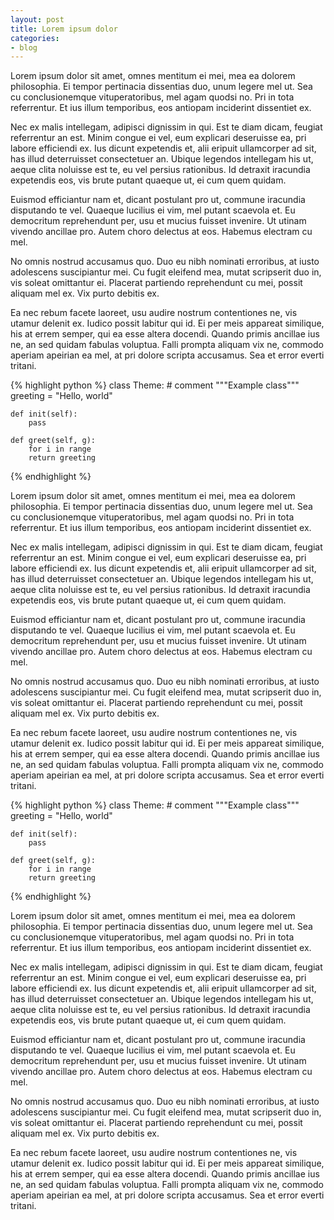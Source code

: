 ```yaml
---
layout: post
title: Lorem ipsum dolor
categories:
- blog
---
```


Lorem ipsum dolor sit amet, omnes mentitum ei mei, mea ea dolorem philosophia. Ei tempor pertinacia dissentias duo, unum legere mel ut. Sea cu conclusionemque vituperatoribus, mel agam quodsi no. Pri in tota referrentur. Et ius illum temporibus, eos antiopam inciderint dissentiet ex.

Nec ex malis intellegam, adipisci dignissim in qui. Est te diam dicam, feugiat referrentur an est. Minim congue ei vel, eum explicari deseruisse ea, pri labore efficiendi ex. Ius dicunt expetendis et, alii eripuit ullamcorper ad sit, has illud deterruisset consectetuer an. Ubique legendos intellegam his ut, aeque clita noluisse est te, eu vel persius rationibus. Id detraxit iracundia expetendis eos, vis brute putant quaeque ut, ei cum quem quidam.

Euismod efficiantur nam et, dicant postulant pro ut, commune iracundia disputando te vel. Quaeque lucilius ei vim, mel putant scaevola et. Eu democritum reprehendunt per, usu et mucius fuisset invenire. Ut utinam vivendo ancillae pro. Autem choro delectus at eos. Habemus electram cu mel.

No omnis nostrud accusamus quo. Duo eu nibh nominati erroribus, at iusto adolescens suscipiantur mei. Cu fugit eleifend mea, mutat scripserit duo in, vis soleat omittantur ei. Placerat partiendo reprehendunt cu mei, possit aliquam mel ex. Vix purto debitis ex.

Ea nec rebum facete laoreet, usu audire nostrum contentiones ne, vis utamur delenit ex. Iudico possit labitur qui id. Ei per meis appareat similique, his at errem semper, qui ea esse altera docendi. Quando primis ancillae ius ne, an sed quidam fabulas voluptua. Falli prompta aliquam vix ne, commodo aperiam apeirian ea mel, at pri dolore scripta accusamus. Sea et error everti tritani.

{% highlight python %}
class Theme:
    # comment
    """Example class"""
    greeting = "Hello, world"

    def init(self):
        pass

    def greet(self, g):
        for i in range
        return greeting
{% endhighlight %}

Lorem ipsum dolor sit amet, omnes mentitum ei mei, mea ea dolorem philosophia. Ei tempor pertinacia dissentias duo, unum legere mel ut. Sea cu conclusionemque vituperatoribus, mel agam quodsi no. Pri in tota referrentur. Et ius illum temporibus, eos antiopam inciderint dissentiet ex.

Nec ex malis intellegam, adipisci dignissim in qui. Est te diam dicam, feugiat referrentur an est. Minim congue ei vel, eum explicari deseruisse ea, pri labore efficiendi ex. Ius dicunt expetendis et, alii eripuit ullamcorper ad sit, has illud deterruisset consectetuer an. Ubique legendos intellegam his ut, aeque clita noluisse est te, eu vel persius rationibus. Id detraxit iracundia expetendis eos, vis brute putant quaeque ut, ei cum quem quidam.

Euismod efficiantur nam et, dicant postulant pro ut, commune iracundia disputando te vel. Quaeque lucilius ei vim, mel putant scaevola et. Eu democritum reprehendunt per, usu et mucius fuisset invenire. Ut utinam vivendo ancillae pro. Autem choro delectus at eos. Habemus electram cu mel.

No omnis nostrud accusamus quo. Duo eu nibh nominati erroribus, at iusto adolescens suscipiantur mei. Cu fugit eleifend mea, mutat scripserit duo in, vis soleat omittantur ei. Placerat partiendo reprehendunt cu mei, possit aliquam mel ex. Vix purto debitis ex.

Ea nec rebum facete laoreet, usu audire nostrum contentiones ne, vis utamur delenit ex. Iudico possit labitur qui id. Ei per meis appareat similique, his at errem semper, qui ea esse altera docendi. Quando primis ancillae ius ne, an sed quidam fabulas voluptua. Falli prompta aliquam vix ne, commodo aperiam apeirian ea mel, at pri dolore scripta accusamus. Sea et error everti tritani.

{% highlight python %}
class Theme:
    # comment
    """Example class"""
    greeting = "Hello, world"

    def init(self):
        pass

    def greet(self, g):
        for i in range
        return greeting
{% endhighlight %}

Lorem ipsum dolor sit amet, omnes mentitum ei mei, mea ea dolorem philosophia. Ei tempor pertinacia dissentias duo, unum legere mel ut. Sea cu conclusionemque vituperatoribus, mel agam quodsi no. Pri in tota referrentur. Et ius illum temporibus, eos antiopam inciderint dissentiet ex.

Nec ex malis intellegam, adipisci dignissim in qui. Est te diam dicam, feugiat referrentur an est. Minim congue ei vel, eum explicari deseruisse ea, pri labore efficiendi ex. Ius dicunt expetendis et, alii eripuit ullamcorper ad sit, has illud deterruisset consectetuer an. Ubique legendos intellegam his ut, aeque clita noluisse est te, eu vel persius rationibus. Id detraxit iracundia expetendis eos, vis brute putant quaeque ut, ei cum quem quidam.

Euismod efficiantur nam et, dicant postulant pro ut, commune iracundia disputando te vel. Quaeque lucilius ei vim, mel putant scaevola et. Eu democritum reprehendunt per, usu et mucius fuisset invenire. Ut utinam vivendo ancillae pro. Autem choro delectus at eos. Habemus electram cu mel.

No omnis nostrud accusamus quo. Duo eu nibh nominati erroribus, at iusto adolescens suscipiantur mei. Cu fugit eleifend mea, mutat scripserit duo in, vis soleat omittantur ei. Placerat partiendo reprehendunt cu mei, possit aliquam mel ex. Vix purto debitis ex.

Ea nec rebum facete laoreet, usu audire nostrum contentiones ne, vis utamur delenit ex. Iudico possit labitur qui id. Ei per meis appareat similique, his at errem semper, qui ea esse altera docendi. Quando primis ancillae ius ne, an sed quidam fabulas voluptua. Falli prompta aliquam vix ne, commodo aperiam apeirian ea mel, at pri dolore scripta accusamus. Sea et error everti tritani.